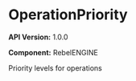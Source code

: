 # OperationPriority

**API Version:** 1.0.0

**Component:** RebelENGINE

Priority levels for operations

